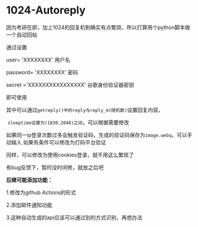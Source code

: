 # 1024-Autoreply

因为考研在即，加上1024的回复机制确实有点繁琐，所以打算用个python脚本做一个自动回帖 

通过设置

user= 'XXXXXXXX'                   		用户名

password= 'XXXXXXXX'			     密码

 secret ='XXXXXXXXXXXXXXXX'     谷歌身份验证器密钥

即可使用

其中可以通过`getreply()中的reply与reply_m(随机数)`设置回复内容，

​						`sleeptime设置为(1030,2048)之间`，可以根据需要修改

如果同一ip登录次数过多会触发验证码，生成的验证码保存为`image.webq`，可以手动输入
如果有条件可以修改为打码平台验证

同样，可以修改为使用cookies登录，就不用这么繁琐了

有bug反馈下，暂时没时间修，就放之后吧

**后继可能添加功能：**

1.修改为github Actions的形式

2.添加邮件通知功能

3.这种自动生成的api应该可以通过别的方式识别，再想办法
